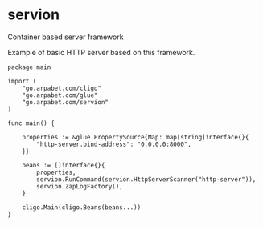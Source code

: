 # servion
Container based server framework

Example of basic HTTP server based on this framework.
```
package main

import (
	"go.arpabet.com/cligo"
	"go.arpabet.com/glue"
	"go.arpabet.com/servion"
)

func main() {

	properties := &glue.PropertySource{Map: map[string]interface{}{
		"http-server.bind-address": "0.0.0.0:8000",
	}}

	beans := []interface{}{
		properties,
		servion.RunCommand(servion.HttpServerScanner("http-server")),
		servion.ZapLogFactory(),
	}

	cligo.Main(cligo.Beans(beans...))
}
```
